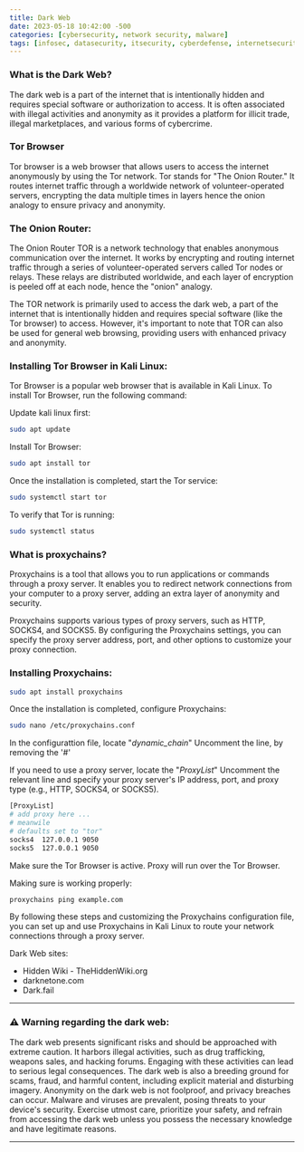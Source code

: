 ```yaml
---
title: Dark Web
date: 2023-05-18 10:42:00 -500
categories: [cybersecurity, network security, malware]
tags: [infosec, datasecurity, itsecurity, cyberdefense, internetsecurity, Darweb, Anonymity, Tor, Proxychains] # TAG names should be lowercase
---
```


### What is the Dark Web?
The dark web is a part of the internet that is intentionally hidden and requires special software or authorization to access. It is often associated with illegal activities and anonymity as it provides a platform for illicit trade, illegal marketplaces, and various forms of cybercrime.

### Tor Browser
Tor browser is a web browser that allows users to access the internet anonymously by using the Tor network. Tor stands for "The Onion Router." It routes internet traffic through a worldwide network of volunteer-operated servers, encrypting the data multiple times in layers hence the onion analogy to ensure privacy and anonymity.

### The Onion Router:
The Onion Router TOR is a network technology that enables anonymous communication over the internet. It works by encrypting and routing internet traffic through a series of volunteer-operated servers called Tor nodes or relays. These relays are distributed worldwide, and each layer of encryption is peeled off at each node, hence the "onion" analogy.

The TOR network is primarily used to access the dark web, a part of the internet that is intentionally hidden and requires special software (like the Tor browser) to access. However, it's important to note that TOR can also be used for general web browsing, providing users with enhanced privacy and anonymity.

### Installing Tor Browser in Kali Linux:
Tor Browser is a popular web browser that is available in Kali Linux. To install Tor Browser, run the following command:
 
Update kali linux first:
```bash
sudo apt update
```
Install Tor Browser:
```bash
sudo apt install tor
```
Once the installation is completed, start the Tor service:
```bash
sudo systemctl start tor
```
To verify that Tor is running:
```bash
sudo systemctl status
```
### What is proxychains?
Proxychains is a tool that allows you to run applications or commands through a proxy server. It enables you to redirect network connections from your computer to a proxy server, adding an extra layer of anonymity and security.

Proxychains supports various types of proxy servers, such as HTTP, SOCKS4, and SOCKS5. By configuring the Proxychains settings, you can specify the proxy server address, port, and other options to customize your proxy connection.

### Installing Proxychains:
```bash
sudo apt install proxychains
```
Once the installation is completed, configure Proxychains:
```bash
sudo nano /etc/proxychains.conf
```
In the configurattion file, locate "*dynamic_chain*" Uncomment the line, by removing the '#'

If you need to use a proxy server, locate the "*ProxyList*"
Uncomment the relevant line and specify your proxy server's IP address, port, and proxy type (e.g., HTTP, SOCKS4, or SOCKS5).
```bash
[ProxyList]
# add proxy here ...
# meanwile
# defaults set to "tor"
socks4  127.0.0.1 9050
socks5  127.0.0.1 9050
```
Make sure the Tor Browser is active. Proxy will run over the Tor Browser.

Making sure is working properly:
```bash
proxychains ping example.com
```
By following these steps and customizing the Proxychains configuration file, you can set up and use Proxychains in Kali Linux to route your network connections through a proxy server.

Dark Web sites:

* Hidden Wiki - TheHiddenWiki.org
* darknetone.com
* Dark.fail

---

### ⚠️ Warning regarding the dark web:

The dark web presents significant risks and should be approached with extreme caution. It harbors illegal activities, such as drug trafficking, weapons sales, and hacking forums. Engaging with these activities can lead to serious legal consequences. The dark web is also a breeding ground for scams, fraud, and harmful content, including explicit material and disturbing imagery. Anonymity on the dark web is not foolproof, and privacy breaches can occur. Malware and viruses are prevalent, posing threats to your device's security. Exercise utmost care, prioritize your safety, and refrain from accessing the dark web unless you possess the necessary knowledge and have legitimate reasons.

---


